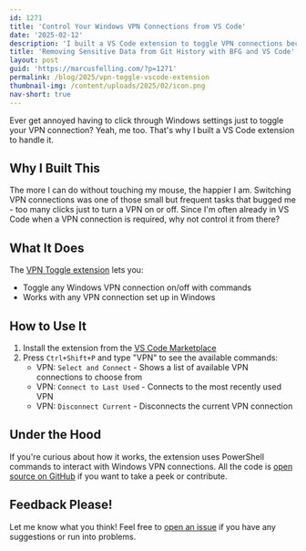 ```yaml
---
id: 1271
title: 'Control Your Windows VPN Connections from VS Code'
date: '2025-02-12'
description: 'I built a VS Code extension to toggle VPN connections because clicking is too much work'
title: 'Removing Sensitive Data from Git History with BFG and VS Code'
layout: post
guid: 'https://marcusfelling.com/?p=1271'
permalink: /blog/2025/vpn-toggle-vscode-extension
thumbnail-img: /content/uploads/2025/02/icon.png
nav-short: true
---
```


Ever get annoyed having to click through Windows settings just to toggle your VPN connection? Yeah, me too. That's why I built a VS Code extension to handle it.

## Why I Built This

The more I can do without touching my mouse, the happier I am. Switching VPN connections was one of those small but frequent tasks that bugged me - too many clicks just to turn a VPN on or off. Since I'm often already in VS Code when a VPN connection is required, why not control it from there?

## What It Does

The [VPN Toggle extension](https://marketplace.visualstudio.com/items?itemName=MFelling.vpn-toggle) lets you:
- Toggle any Windows VPN connection on/off with commands
- Works with any VPN connection set up in Windows

## How to Use It

1. Install the extension from the [VS Code Marketplace](https://marketplace.visualstudio.com/items?itemName=MFelling.vpn-toggle)
2. Press `Ctrl+Shift+P` and type "VPN" to see the available commands:
    - VPN: `Select and Connect` - Shows a list of available VPN connections to choose from
    - VPN: `Connect to Last Used` - Connects to the most recently used VPN
    - VPN: `Disconnect Current` - Disconnects the current VPN connection

## Under the Hood

If you're curious about how it works, the extension uses PowerShell commands to interact with Windows VPN connections. All the code is [open source on GitHub](https://github.com/MarcusFelling/vpn-toggle) if you want to take a peek or contribute.

## Feedback Please!

Let me know what you think! Feel free to [open an issue](https://github.com/MarcusFelling/vpn-toggle/issues) if you have any suggestions or run into problems.
